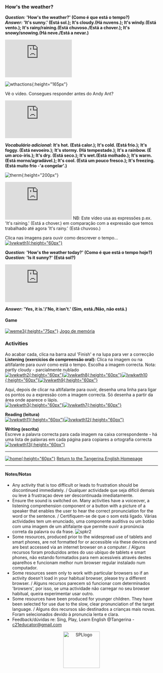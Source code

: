 ### How's the weather?

***Question:*** **'How's the weather?' (Como é que está o tempo?)**  
***Answer:*** **'It's sunny.' (Está sol.); It's cloudy.(Há nuvens.); It's windy.(Está vento.); It's rainy/raining.(Está chuvoso./Está a chover.); It's snowy/snowing.(Há neve./Está a  nevar.)**  

<iframe width="220" height="124" src="https://www.youtube.com/embed/I8GeA3anPdo" frameborder="0" allow="accelerometer; autoplay; clipboard-write; encrypted-media; gyroscope; picture-in-picture" allowfullscreen></iframe>  

![wthactions](https://1blockatatime.github.io/English/images2/wth_actions.png){:height="165px"}  

Vê o vídeo. Consegues responder antes do Andy Ant?  
<iframe width="220" height="124" src="https://www.youtube.com/embed/O2NwvUB41rA" frameborder="0" allow="accelerometer; autoplay; clipboard-write; encrypted-media; gyroscope; picture-in-picture" allowfullscreen></iframe>  

***Vocabulário adicional:*** **It's hot. (Está calor.); It's cold. (Está frio.); It's foggy. (Está nevoeiro.); It's stormy. (Há tempestade.); It's a rainbow. (É um arco-iris.); It's dry. (Está seco.); It's wet.(Está molhado.); It's warm. (Está morno/agradável.); It's cool. (Está um pouco fresco.); It's freezing. (Está muito frio -'a congelar'.)**

![therm](https://1blockatatime.github.io/English/images2/therm.png){:height="200px"}  

<iframe width="220" height="124" src="https://www.youtube.com/embed/CXKj7bm4Ops" title="YouTube video player" frameborder="0" allow="accelerometer; autoplay; clipboard-write; encrypted-media; gyroscope; picture-in-picture" allowfullscreen></iframe>  
NB: Este vídeo usa as expressões p.ex. 'It's raining.' (Está a chover.) em comparação com a expressão que temos trabalhado até agora 'It's rainy.' (Está chuvoso.)  

Clica nas imagens para ouvir como descrever o tempo...  
[![lvwkwth1](https://1blockatatime.github.io/English/images2/lvwkwth1.png){:height="60px"}](https://www.liveworksheets.com/worksheets/en/English_as_a_Second_Language_(ESL)/Weather/What_is_the_weather_like$_rl3164655zn)  

***Question:*** **'How's the weather today?' (Como é que está o tempo hoje?)**  
***Question:*** **'Is it sunny?' (Está sol?)**  

<iframe width="220" height="124" src="https://www.youtube.com/embed/rD6FRDd9Hew" title="YouTube video player" frameborder="0" allow="accelerometer; autoplay; clipboard-write; encrypted-media; gyroscope; picture-in-picture" allowfullscreen></iframe>  

***Answer:*** **'Yes, it is.'/'No, it isn't.' (Sim, está./Não, não está.)**  

#### Game
[![weme3](https://1blockatatime.github.io/English/images2/weme3.PNG){:height="75px"}](http://www.eslgamesworld.com/members/games/vocabulary/memoryaudio/weather/index.html) [Jogo de memória](http://www.eslgamesworld.com/members/games/vocabulary/memoryaudio/weather/index.html)     

### Activities
Ao acabar cada, clica na barra azul 'Finish' e na lupa para ver a correcção  
**Listening (exercícios de compreensão oral):** Clica na imagem ou na altifalante para ouvir como está o tempo. Escolha a imagem correcta. Nota: partly cloudy - parcialmente nublado     
[![lvwkwth2](https://1blockatatime.github.io/English/images2/lvwkwth2.png){:height="60px"}](https://www.liveworksheets.com/worksheets/en/English_as_a_Second_Language_(ESL)/Weather/What-s_the_weather_fh426619jp)[![lvwkwth8](https://1blockatatime.github.io/English/images2/lvwkwth8.png){:height="60px"}](https://www.liveworksheets.com/worksheets/en/English_as_a_Second_Language_(ESL)/Weather/The_weather_ra639277ui)[![lvwkwth10](https://1blockatatime.github.io/English/images2/lvwkwth10.png){:height="60px"}](https://www.liveworksheets.com/worksheets/en/English_as_a_Second_Language_(ESL)/Weather/How's_the_weather$_eu1630513qb)[![lvwkwth9](https://1blockatatime.github.io/English/images2/lvwkwth9.png){:height="60px"}](https://www.liveworksheets.com/worksheets/en/English_as_a_Second_Language_(ESL)/Weather/What's_the_weather_like$_-_listening_and_matching_qt362687ij)  

Aqui, depois de clicar na altifalante para ouvir, desenha uma linha para ligar os pontos ou a expressão com a imagem correcta. Só desenha a partir da área onde aparece o lápis.  
[![lvwkwth3](https://1blockatatime.github.io/English/images2/lvwkwth3.png){:height="60px"}](https://www.liveworksheets.com/worksheets/en/English_as_a_Second_Language_(ESL)/Weather/The_weather_yo657431ay)[![lvwkwth7](https://1blockatatime.github.io/English/images2/lvwkwth7.png){:height="60px"}](https://www.liveworksheets.com/worksheets/en/English_as_a_Second_Language_(ESL)/Weather/Whats_the_weather_like_today$_ah1654638bh)  

**Reading (leitura)**  
[![lvwkwth11](https://1blockatatime.github.io/English/images2/lvwkwth11.png){:height="60px"}](https://www.liveworksheets.com/worksheets/en/English_as_a_Second_Language_(ESL)/Weather/Weather_Vocabulary_or3195161tt)[![lvwkwth12](https://1blockatatime.github.io/English/images2/lvwkwth12.png){:height="60px"}](https://www.liveworksheets.com/worksheets/en/English_as_a_Second_Language_(ESL)/Weather/Weather_(Match_the_words_with_the_pictures)_pj2106922mi)  

**Writing (escrita)**  
Escreve a palavra correcta para cada imagem na caixa correspondente - há uma lista de palavras em cada página para copiares a ortografia correcta    
[![lvwkwth13](https://1blockatatime.github.io/English/images2/lvwkwth13.png){:height="60px"}](https://www.liveworksheets.com/worksheets/en/English_as_a_Second_Language_(ESL)/Weather/Weather_Listen_and_write_qt113797lt)  

***

[![home](https://1blockatatime.github.io/English/images/home.png){:height="60px"}](https://tangerina-pt.github.io/English) [Return to the Tangerina English Homepage](https://tangerina-pt.github.io/English)

***

#### Notes/Notas
* Any activity that is too difficult or leads to frustration should be discontinued immediately. / Qualquer actividade que seja difícil demais ou leve à frustraçao deve ser descontinuada imediatamente.
* Ensure the sound is switched on. Many activities have a voiceover, a listening comprehension component or a button with a picture of a speaker that enables the user to hear the correct pronunciation for the word or the sentence. / Certifiquem-se de que o som está ligado. Várias actividades tem um enunciado, uma componente auditiva ou um botão com uma imagem de um altifalante que permite ouvir a pronúncia correta da palavra ou da frase. ![spkr2](/images/spkr2.PNG)
* Some resources, produced prior to the widespread use of tablets and smart phones, are not formatted for or accessible via these devices and are best accessed via an internet browser on a computer. / Alguns recursos foram produzidos antes do uso ubíquo de tablets e smart phones, não estando formatados para nem acessíveis através destes aparelhos e funcionam melhor num browser regular instalado num computador.
* Some resources seem only to work with particular browsers so if an activity doesn't load in your habitual browser, please try a different browser. / Alguns recursos parecem só funcionar com determinados 'browsers', por isso, se uma actividade não carregar no seu browser habitual, queira experimentar usar outro.
* Some resources have been produced for younger children. They have been selected for use due to the slow, clear pronunciation of the target language. / Alguns dos recursos são destinados a crianças mais novas. Foram selecionados devido à pronuncia lenta e clara.  
* Feedback/dúvidas re: Sing, Play, Learn English @Tangerina - c21educator@gmail.com  
<p align="center">
<img width="120" src="https://1blockatatime.github.io/English/images2/spl_logo.png" alt="SPLlogo">
</p>
